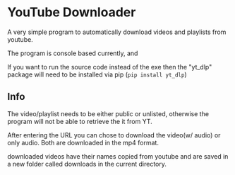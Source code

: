 # YouTube Downloader
A very simple program to automatically download videos and playlists from youtube.

The program is console based currently, and 

If you want to run the source code instead of the exe then the "yt_dlp" package will need to be installed via pip (`pip install yt_dlp`)

## Info
The video/playlist needs to be either public or unlisted, otherwise the program will not be able to retrieve the it from YT.

After entering the URL you can chose to download the video(w/ audio) or only audio. Both are downloaded in the mp4 format.

downloaded videos have their names copied from youtube and are saved in a new folder called downloads in the current directory.
